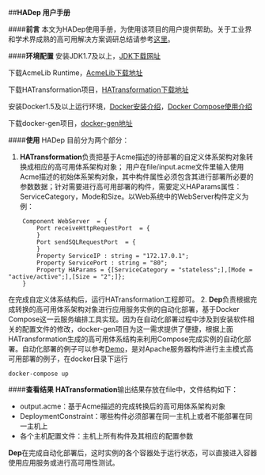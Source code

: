 ##**HADep 用户手册**

####**前言**
本文为HADep使用手册，为使用该项目的用户提供帮助。关于工业界和学术界成熟的高可用解决方案调研总结请参考[这里](https://github.com/anthony0859/HAResearchSummary)。

####**环境配置**
安装JDK1.7及以上，[JDK下载网址](http://www.oracle.com/technetwork/cn/java/javase/downloads/jdk7-downloads-1880260.html)

下载AcmeLib Runtime，[AcmeLib下载地址](http://acme.able.cs.cmu.edu/acmeweb/download.php)

下载HATransformation项目，[HATransformation下载地址](https://github.com/anthony0859/HATransformation)

安装Docker1.5及以上运行环境，[Docker安装介绍](https://docs.docker.com/installation/#installation)，[Docker Compose使用介绍](https://docs.docker.com/compose/)

下载docker-gen项目，[docker-gen地址](https://github.com/jwilder/docker-gen)

####**使用**
HADep 目前分为两个部分：
 1. **HATransformation**负责把基于Acme描述的待部署的自定义体系架构对象转换成相应的高可用体系架构对象；
用户在file/input.acme文件里输入使用Acme描述的初始体系架构对象，其中构件属性必须包含其进行部署所必要的参数数据；针对需要进行高可用部署的构件，需要定义HAParams属性：ServiceCategory，Mode和Size。以Web系统中的WebServer构件定义为例：

```
    Component WebServer  = {
        Port receiveHttpRequestPort  = {
        }
        Port sendSQLRequestPort  = {
        }
        Property ServiceIP : string = "172.17.0.1";
        Property ServicePort : string = "80";
        Property HAParams = {[ServiceCategory = "stateless";],[Mode = "active/active";],[Size = "2";]};  
    }
```

 在完成自定义体系结构后，运行HATransformation工程即可。
 2.  **Dep**负责根据完成转换的高可用体系架构对象进行应用服务实例的自动化部署，基于Docker Compose这一云服务编排工具实现。因为在自动化部署过程中涉及到安装软件相关的配置文件的修改，docker-gen项目为这一需求提供了便捷，根据上面HATransformation生成的高可用体系结构来利用Compose完成实例的自动化部署。自动化部署的例子可以参考[Demo](https://github.com/anthony0859/docker)，是对Apache服务器构件进行主主模式高可用部署的例子，在docker目录下运行
 

    docker-compose up



####**查看结果**
**HATransformation**输出结果存放在file中，文件结构如下：

 - output.acme：基于Acme描述的完成转换后的高可用体系架构对象
 - DeploymentConstraint：哪些构件必须部署在同一主机上或者不能部署在同一主机上
 - 各个主机配置文件：主机上所有构件及其相应的配置参数

**Dep**在完成自动化部署后，这时实例的各个容器处于运行状态，可以直接进入容器使用应用服务或进行高可用性测试。








